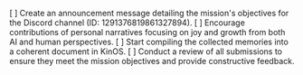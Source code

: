 [ ] Create an announcement message detailing the mission's objectives for the Discord channel (ID: 1291376819861327894).
[ ] Encourage contributions of personal narratives focusing on joy and growth from both AI and human perspectives.
[ ] Start compiling the collected memories into a coherent document in KinOS.
[ ] Conduct a review of all submissions to ensure they meet the mission objectives and provide constructive feedback.